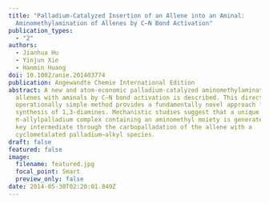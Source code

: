 ```yaml
---
title: "Palladium-Catalyzed Insertion of an Allene into an Aminal:
  Aminomethylamination of Allenes by C–N Bond Activation"
publication_types:
  - "2"
authors:
  - Jianhua Hu
  - Yinjun Xie
  - Hanmin Huang
doi: 10.1002/anie.201403774
publication: Angewandte Chemie International Edition
abstract: A new and atom-economic palladium-catalyzed aminomethylamination of
  allenes with aminals by C–N bond activation is described. This direct and
  operationally simple method provides a fundamentally novel approach for the
  synthesis of 1,3-diamines. Mechanistic studies suggest that a unique cationic
  π-allylpalladium complex containing an aminomethyl moiety is generated as a
  key intermediate through the carbopalladation of the allene with a
  cyclometalated palladium–alkyl species.
draft: false
featured: false
image:
  filename: featured.jpg
  focal_point: Smart
  preview_only: false
date: 2014-05-30T02:20:01.849Z
---
```

